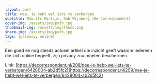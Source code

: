 ```yaml
---
layout: post
title: Nee, je hebt wel iets te verbergen
subtitle: Maurits Martijn, Rob Wijnberg (De Correspondent)
cover-img: /assets/img/path.jpg
thumbnail-img: /assets/img/thumb.png
share-img: /assets/img/path.jpg
tags: [privacy, online]
---
```


Een goed en nog steeds actueel artikel die inzicht geeft waarom iedereen die zich online begeeft, zijn privacy zou moeten beschermen.


Link: [https://decorrespondent.nl/209/nee-je-hebt-wel-iets-te-verbergen/6428004-ab2d5fc2](https://decorrespondent.nl/209/nee-je-hebt-wel-iets-te-verbergen/6428004-ab2d5fc2)